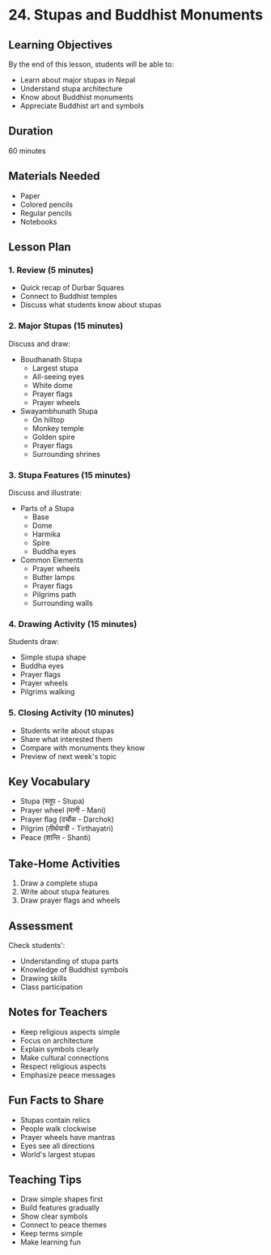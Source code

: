 # 24. Stupas and Buddhist Monuments

## Learning Objectives

By the end of this lesson, students will be able to:

- Learn about major stupas in Nepal
- Understand stupa architecture
- Know about Buddhist monuments
- Appreciate Buddhist art and symbols

## Duration

60 minutes

## Materials Needed

- Paper
- Colored pencils
- Regular pencils
- Notebooks

## Lesson Plan

### 1. Review (5 minutes)

- Quick recap of Durbar Squares
- Connect to Buddhist temples
- Discuss what students know about stupas

### 2. Major Stupas (15 minutes)

Discuss and draw:

- Boudhanath Stupa
    - Largest stupa
    - All-seeing eyes
    - White dome
    - Prayer flags
    - Prayer wheels
- Swayambhunath Stupa
    - On hilltop
    - Monkey temple
    - Golden spire
    - Prayer flags
    - Surrounding shrines

### 3. Stupa Features (15 minutes)

Discuss and illustrate:

- Parts of a Stupa
    - Base
    - Dome
    - Harmika
    - Spire
    - Buddha eyes
- Common Elements
    - Prayer wheels
    - Butter lamps
    - Prayer flags
    - Pilgrims path
    - Surrounding walls

### 4. Drawing Activity (15 minutes)

Students draw:

- Simple stupa shape
- Buddha eyes
- Prayer flags
- Prayer wheels
- Pilgrims walking

### 5. Closing Activity (10 minutes)

- Students write about stupas
- Share what interested them
- Compare with monuments they know
- Preview of next week's topic

## Key Vocabulary

- Stupa (स्तूप - Stupa)
- Prayer wheel (मानी - Mani)
- Prayer flag (दर्चोक - Darchok)
- Pilgrim (तीर्थयात्री - Tirthayatri)
- Peace (शान्ति - Shanti)

## Take-Home Activities

1. Draw a complete stupa
2. Write about stupa features
3. Draw prayer flags and wheels

## Assessment

Check students':

- Understanding of stupa parts
- Knowledge of Buddhist symbols
- Drawing skills
- Class participation

## Notes for Teachers

- Keep religious aspects simple
- Focus on architecture
- Explain symbols clearly
- Make cultural connections
- Respect religious aspects
- Emphasize peace messages

## Fun Facts to Share

- Stupas contain relics
- People walk clockwise
- Prayer wheels have mantras
- Eyes see all directions
- World's largest stupas

## Teaching Tips

- Draw simple shapes first
- Build features gradually
- Show clear symbols
- Connect to peace themes
- Keep terms simple
- Make learning fun
